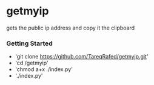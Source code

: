 # getmyip

gets the public ip address and copy it the clipboard

### Getting Started

* 'git clone https://github.com/TareqRafed/getmyip.git'
* 'cd /getmyip'
* 'chmod a+x ./index.py'
* './index.py'
